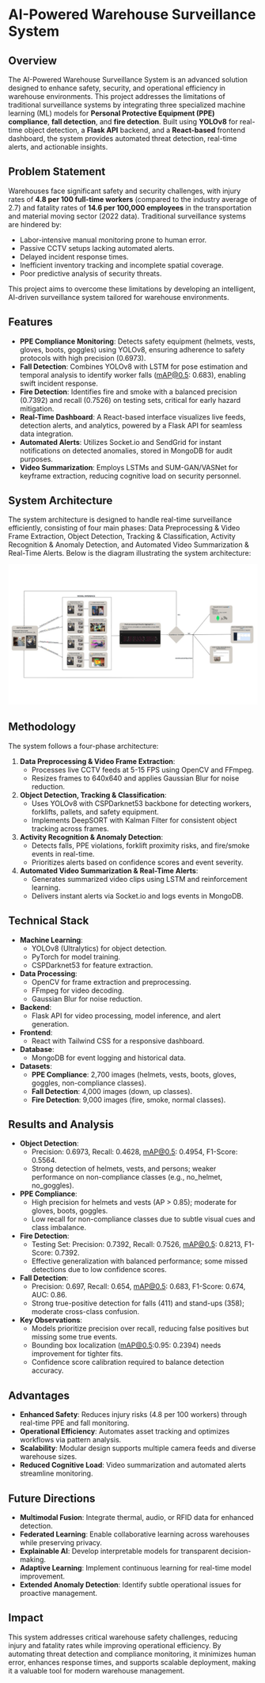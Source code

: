 # AI-Powered Warehouse Surveillance System

## Overview
The AI-Powered Warehouse Surveillance System is an advanced solution designed to enhance safety, security, and operational efficiency in warehouse environments. This project addresses the limitations of traditional surveillance systems by integrating three specialized machine learning (ML) models for **Personal Protective Equipment (PPE) compliance**, **fall detection**, and **fire detection**. Built using **YOLOv8** for real-time object detection, a **Flask API** backend, and a **React-based** frontend dashboard, the system provides automated threat detection, real-time alerts, and actionable insights.

## Problem Statement
Warehouses face significant safety and security challenges, with injury rates of **4.8 per 100 full-time workers** (compared to the industry average of 2.7) and fatality rates of **14.6 per 100,000 employees** in the transportation and material moving sector (2022 data). Traditional surveillance systems are hindered by:  
- Labor-intensive manual monitoring prone to human error.  
- Passive CCTV setups lacking automated alerts.  
- Delayed incident response times.  
- Inefficient inventory tracking and incomplete spatial coverage.  
- Poor predictive analysis of security threats.  

This project aims to overcome these limitations by developing an intelligent, AI-driven surveillance system tailored for warehouse environments.

## Features
- **PPE Compliance Monitoring**: Detects safety equipment (helmets, vests, gloves, boots, goggles) using YOLOv8, ensuring adherence to safety protocols with high precision (0.6973).  
- **Fall Detection**: Combines YOLOv8 with LSTM for pose estimation and temporal analysis to identify worker falls (mAP@0.5: 0.683), enabling swift incident response.  
- **Fire Detection**: Identifies fire and smoke with a balanced precision (0.7392) and recall (0.7526) on testing sets, critical for early hazard mitigation.  
- **Real-Time Dashboard**: A React-based interface visualizes live feeds, detection alerts, and analytics, powered by a Flask API for seamless data integration.  
- **Automated Alerts**: Utilizes Socket.io and SendGrid for instant notifications on detected anomalies, stored in MongoDB for audit purposes.  
- **Video Summarization**: Employs LSTMs and SUM-GAN/VASNet for keyframe extraction, reducing cognitive load on security personnel.

## System Architecture
The system architecture is designed to handle real-time surveillance efficiently, consisting of four main phases: Data Preprocessing & Video Frame Extraction, Object Detection, Tracking & Classification, Activity Recognition & Anomaly Detection, and Automated Video Summarization & Real-Time Alerts. Below is the diagram illustrating the system architecture:

![System Architecture Diagram](assets/system-architecture.jpg)

## Methodology
The system follows a four-phase architecture:  
1. **Data Preprocessing & Video Frame Extraction**:  
   - Processes live CCTV feeds at 5-15 FPS using OpenCV and FFmpeg.  
   - Resizes frames to 640x640 and applies Gaussian Blur for noise reduction.  
2. **Object Detection, Tracking & Classification**:  
   - Uses YOLOv8 with CSPDarknet53 backbone for detecting workers, forklifts, pallets, and safety equipment.  
   - Implements DeepSORT with Kalman Filter for consistent object tracking across frames.  
3. **Activity Recognition & Anomaly Detection**:  
   - Detects falls, PPE violations, forklift proximity risks, and fire/smoke events in real-time.  
   - Prioritizes alerts based on confidence scores and event severity.  
4. **Automated Video Summarization & Real-Time Alerts**:  
   - Generates summarized video clips using LSTM and reinforcement learning.  
   - Delivers instant alerts via Socket.io and logs events in MongoDB.

## Technical Stack
- **Machine Learning**:  
  - YOLOv8 (Ultralytics) for object detection.  
  - PyTorch for model training.  
  - CSPDarknet53 for feature extraction.  
- **Data Processing**:  
  - OpenCV for frame extraction and preprocessing.  
  - FFmpeg for video decoding.  
  - Gaussian Blur for noise reduction.  
- **Backend**:  
  - Flask API for video processing, model inference, and alert generation.  
- **Frontend**:  
  - React with Tailwind CSS for a responsive dashboard.  
- **Database**:  
  - MongoDB for event logging and historical data.  
- **Datasets**:  
  - **PPE Compliance**: 2,700 images (helmets, vests, boots, gloves, goggles, non-compliance classes).  
  - **Fall Detection**: 4,000 images (down, up classes).  
  - **Fire Detection**: 9,000 images (fire, smoke, normal classes).  

## Results and Analysis
- **Object Detection**:  
  - Precision: 0.6973, Recall: 0.4628, mAP@0.5: 0.4954, F1-Score: 0.5564.  
  - Strong detection of helmets, vests, and persons; weaker performance on non-compliance classes (e.g., no_helmet, no_goggles).  
- **PPE Compliance**:  
  - High precision for helmets and vests (AP > 0.85); moderate for gloves, boots, goggles.  
  - Low recall for non-compliance classes due to subtle visual cues and class imbalance.  
- **Fire Detection**:  
  - Testing Set: Precision: 0.7392, Recall: 0.7526, mAP@0.5: 0.8213, F1-Score: 0.7392.  
  - Effective generalization with balanced performance; some missed detections due to low confidence scores.  
- **Fall Detection**:  
  - Precision: 0.697, Recall: 0.654, mAP@0.5: 0.683, F1-Score: 0.674, AUC: 0.86.  
  - Strong true-positive detection for falls (411) and stand-ups (358); moderate cross-class confusion.  
- **Key Observations**:  
  - Models prioritize precision over recall, reducing false positives but missing some true events.  
  - Bounding box localization (mAP@0.5:0.95: 0.2394) needs improvement for tighter fits.  
  - Confidence score calibration required to balance detection accuracy.

## Advantages
- **Enhanced Safety**: Reduces injury risks (4.8 per 100 workers) through real-time PPE and fall monitoring.  
- **Operational Efficiency**: Automates asset tracking and optimizes workflows via pattern analysis.  
- **Scalability**: Modular design supports multiple camera feeds and diverse warehouse sizes.  
- **Reduced Cognitive Load**: Video summarization and automated alerts streamline monitoring.

## Future Directions
- **Multimodal Fusion**: Integrate thermal, audio, or RFID data for enhanced detection.  
- **Federated Learning**: Enable collaborative learning across warehouses while preserving privacy.  
- **Explainable AI**: Develop interpretable models for transparent decision-making.  
- **Adaptive Learning**: Implement continuous learning for real-time model improvement.  
- **Extended Anomaly Detection**: Identify subtle operational issues for proactive management.

## Impact
This system addresses critical warehouse safety challenges, reducing injury and fatality rates while improving operational efficiency. By automating threat detection and compliance monitoring, it minimizes human error, enhances response times, and supports scalable deployment, making it a valuable tool for modern warehouse management.
